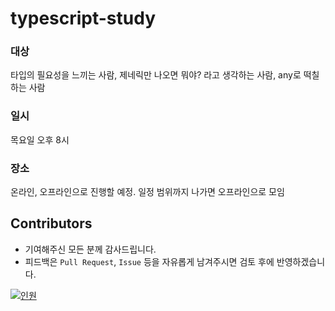# typescript-study

### 대상
타입의 필요성을 느끼는 사람, 제네릭만 나오면 뭐야? 라고 생각하는 사람, any로 떡칠하는 사람

### 일시
목요일 오후 8시

### 장소
온라인, 오프라인으로 진행할 예정. 일정 범위까지 나가면 오프라인으로 모임

## Contributors

- 기여해주신 모든 분께 감사드립니다.
- 피드백은 `Pull Request`, `Issue` 등을 자유롭게 남겨주시면 검토 후에 반영하겠습니다.

[![인원](https://contrib.rocks/image?repo=debug-community/typescript-study)](https://github.com/debug-community/typescript-study/graphs/contributors)
